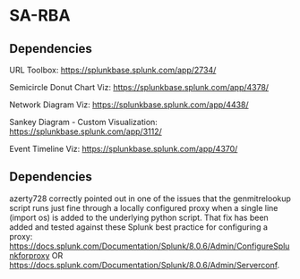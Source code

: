 # SA-RBA

## Dependencies
URL Toolbox: https://splunkbase.splunk.com/app/2734/

Semicircle Donut Chart Viz: https://splunkbase.splunk.com/app/4378/

Network Diagram Viz: https://splunkbase.splunk.com/app/4438/

Sankey Diagram - Custom Visualization:  https://splunkbase.splunk.com/app/3112/

Event Timeline Viz: https://splunkbase.splunk.com/app/4370/

## Dependencies
azerty728 correctly pointed out in one of the issues that the genmitrelookup script runs just fine through a locally configured proxy when a single line (import os) is added to the underlying python script. That fix has been added and tested against these Splunk best practice for configuring a proxy:  https://docs.splunk.com/Documentation/Splunk/8.0.6/Admin/ConfigureSplunkforproxy OR https://docs.splunk.com/Documentation/Splunk/8.0.6/Admin/Serverconf.
